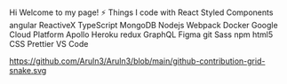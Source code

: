  Hi
Welcome to my page!
⚡ Things I code with
React Styled Components angular ReactiveX TypeScript MongoDB Nodejs Webpack Docker Google Cloud Platform Apollo Heroku redux GraphQL Figma git Sass npm html5 CSS Prettier VS Code

https://github.com/Aruln3/Aruln3/blob/main/github-contribution-grid-snake.svg
